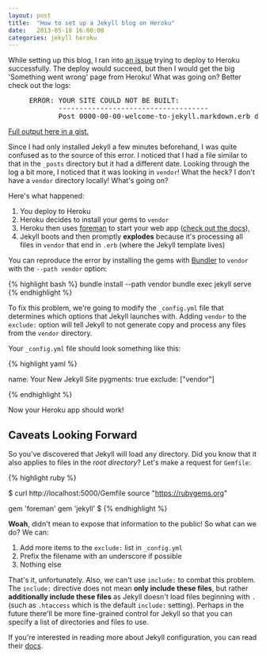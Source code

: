```yaml
---
layout: post
title:  "How to set up a Jekyll blog on Heroku"
date:   2013-05-18 16:00:00
categories: jekyll heroku
---
```


While setting up this blog, I ran into [an issue](https://github.com/mattmanning/heroku-buildpack-ruby-jekyll/pull/7#issuecomment-17722748) trying to deploy to Heroku successfully. The deploy would succeed, but then I would get the big 'Something went wrong' page from Heroku! What was going on? Better check out the logs:

<pre>
     ERROR: YOUR SITE COULD NOT BE BUILT:
            ------------------------------------
            Post 0000-00-00-welcome-to-jekyll.markdown.erb does not have a valid date.
</pre>

[Full output here in a gist.](https://gist.github.com/Nitrodist/5605565)

Since I had only installed Jekyll a few minutes beforehand, I was quite confused as to the source of this error. I noticed that I had a file similar to that in the `_posts` directory but it had a different date. Looking through the log a bit more, I noticed that it was looking in `vendor`! What the heck? I don't have a `vendor` directory locally! What's going on?

Here's what happened:

1. You deploy to Heroku
1. Heroku decides to install your gems to `vendor`
1. Heroku then uses [foreman](https://github.com/ddollar/foreman) to start your web app ([check out the docs](https://devcenter.heroku.com/articles/procfile)),
1. Jekyll boots and then promptly **explodes** because it's processing all files in `vendor` that end in `.erb` (where the Jekyll template lives)

You can reproduce the error by installing the gems with [Bundler](http://gembundler.com/) to `vendor` with the `--path vendor` option:

{% highlight bash %}
bundle install --path vendor
bundle exec jekyll serve
{% endhighlight %}

To fix this problem, we're going to modify the `_config.yml` file that determines which options that Jekyll launches with. Adding `vendor` to the `exclude:` option will tell Jekyll to not generate copy and process any files from the `vendor` directory.

Your `_config.yml` file should look something like this:

{% highlight yaml %}

name: Your New Jekyll Site
pygments: true
exclude: ["vendor"]

{% endhighlight %}

Now your Heroku app should work!

## Caveats Looking Forward

So you've discovered that Jekyll will load any directory. Did you know that it also applies to files in the *root directory*? Let's make a request for `Gemfile`:

{% highlight ruby %}

$ curl http://localhost:5000/Gemfile
source "https://rubygems.org"

gem 'foreman'
gem 'jekyll'
$
{% endhighlight %}

**Woah**, didn't mean to expose that information to the public! So what can we do? We can:

1. Add more items to the `exclude:` list in `_config.yml`
1. Prefix the filename with an underscore if possible
1. Nothing else

That's it, unfortunately. Also, we can't use `include:` to combat this problem. The `include:` directive does not mean **only include these files**, but rather **additionally include these files** as Jekyll doesn't load files beginning with `.` (such as `.htaccess` which is the default `include:` setting). Perhaps in the future there'll be more fine-grained control for Jekyll so that you can specify a list of directories and files to use.

If you're interested in reading more about Jekyll configuration, you can read their [docs](http://jekyllrb.com/docs/configuration/).
